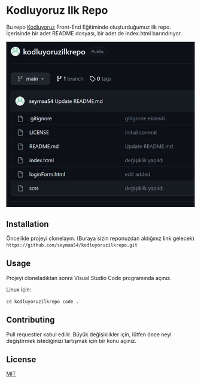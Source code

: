 # Kodluyoruz Ilk Repo

Bu repo <u>[Kodluyoruz](https://kodluyoruz.org/)</u> Front-End Eğitiminde oluşturduğumuz ilk repo. İçerisinde bir adet README dosyası, bir adet de index.html barındırıyor.


![Proje Resmi](images\resim.jpg)


## Installation
Öncelikle projeyi clonelayın. (Buraya sizin reponuzdan aldığınız link gelecek)
 `https://github.com/seymaa54/kodluyoruzilkrepo.git`

## Usage 
Projeyi cloneladıktan sonra Visual Studio Code programında açınız.

Linux için:

`cd kodluyoruzilkrepo
code .`

## Contributing 
Pull requestler kabul edilir. Büyük değişiklikler için, lütfen önce neyi değiştirmek istediğinizi tartışmak için bir konu açınız.

## License
[MIT](https://choosealicense.com/licenses/mit/)





